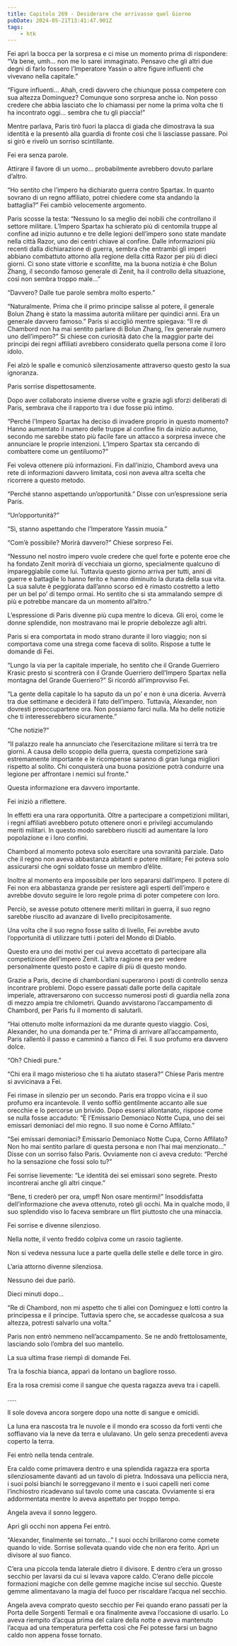 ```yaml
---
title: Capitolo 269 - Desiderare che arrivasse quel Giorno
pubDate: 2024-05-21T13:41:47.901Z
tags:
    - htk
---
```


Fei aprì la bocca per la sorpresa e ci mise un momento prima di rispondere: “Va bene, umh… non me lo sarei immaginato. Pensavo che gli altri due degni di farlo fossero l’Imperatore Yassin o altre figure influenti che vivevano nella capitale.”

“Figure influenti… Ahah, credi davvero che chiunque possa competere con sua altezza Dominguez? Comunque sono sorpresa anche io. Non posso credere che abbia lasciato che lo chiamassi per nome la prima volta che ti ha incontrato oggi… sembra che tu gli piaccia!”

Mentre parlava, Paris tirò fuori la placca di giada che dimostrava la sua identità e la presentò alla guardia di fronte così che li lasciasse passare. Poi si girò e rivelò un sorriso scintillante.

Fei era senza parole.

Attirare il favore di un uomo… probabilmente avrebbero dovuto parlare d’altro.

“Ho sentito che l’impero ha dichiarato guerra contro Spartax. In quanto sovrano di un regno affiliato, potrei chiedere come sta andando la battaglia?” Fei cambiò velocemente argomento.

Paris scosse la testa: “Nessuno lo sa meglio dei nobili che controllano il settore militare. L’Impero Spartax ha schierato più di centomila truppe al confine ad inizio autunno e tre delle legioni dell’impero sono state mandate nella città Razor, uno dei centri chiave al confine. Dalle informazioni più recenti dalla dichiarazione di guerra, sembra che entrambi gli imperi abbiano combattuto attorno alla regione della città Razor per più di dieci giorni. Ci sono state vittorie e sconfitte, ma la buona notizia è che Bolun Zhang, il secondo famoso generale di Zenit, ha il controllo della situazione, così non sembra troppo male…”

“Davvero? Dalle tue parole sembra molto esperto.”

“Naturalmente. Prima che il primo principe salisse al potere, il generale Bolun Zhang è stato la massima autorità militare per quindici anni. Era un generale davvero famoso.” Paris si accigliò mentre spiegava: “Il re di Chambord non ha mai sentito parlare di Bolun Zhang, l’ex generale numero uno dell’impero?” Si chiese con curiosità dato che la maggior parte dei principi dei regni affiliati avrebbero considerato quella persona come il loro idolo.

Fei alzò le spalle e comunicò silenziosamente attraverso questo gesto la sua ignoranza.

Paris sorrise dispettosamente.

Dopo aver collaborato insieme diverse volte e grazie agli sforzi deliberati di Paris, sembrava che il rapporto tra i due fosse più intimo.

“Perché l’Impero Spartax ha deciso di invadere proprio in questo momento? Hanno aumentato il numero delle truppe al confine fin da inizio autunno, secondo me sarebbe stato più facile fare un attacco a sorpresa invece che annunciare le proprie intenzioni. L’Impero Spartax sta cercando di combattere come un gentiluomo?”

Fei voleva ottenere più informazioni. Fin dall’inizio, Chambord aveva una rete di informazioni davvero limitata, così non aveva altra scelta che ricorrere a questo metodo.

“Perché stanno aspettando un’opportunità.” Disse con un’espressione seria Paris.

“Un’opportunità?”

“Sì, stanno aspettando che l’Imperatore Yassin muoia.”

“Com’è possibile? Morirà davvero?” Chiese sorpreso Fei.

“Nessuno nel nostro impero vuole credere che quel forte e potente eroe che ha fondato Zenit morirà di vecchiaia un giorno, specialmente qualcuno di impareggiabile come lui. Tuttavia questo giorno arriva per tutti, anni di guerre e battaglie lo hanno ferito e hanno diminuito la durata della sua vita. La sua salute è peggiorata dall’anno scorso ed è rimasto costretto a letto per un bel po’ di tempo ormai. Ho sentito che si sta ammalando sempre di più e potrebbe mancare da un momento all’altro.”

L’espressione di Paris divenne più cupa mentre lo diceva. Gli eroi, come le donne splendide, non mostravano mai le proprie debolezze agli altri.

Paris si era comportata in modo strano durante il loro viaggio; non si comportava come una strega come faceva di solito. Rispose a tutte le domande di Fei.

“Lungo la via per la capitale imperiale, ho sentito che il Grande Guerriero Krasic presto si scontrerà con il Grande Guerriero dell’Impero Spartax nella montagna del Grande Guerriero?” Si ricordò all’improvviso Fei.

“La gente della capitale lo ha saputo da un po’ e non è una diceria. Avverrà tra due settimane e deciderà il fato dell’impero. Tuttavia, Alexander, non dovresti preoccupartene ora. Non possiamo farci nulla. Ma ho delle notizie che ti interesserebbero sicuramente.”

“Che notizie?”

“Il palazzo reale ha annunciato che l’esercitazione militare si terrà tra tre giorni. A causa dello scoppio della guerra, questa competizione sarà estremamente importante e le ricompense saranno di gran lunga migliori rispetto al solito. Chi conquisterà una buona posizione potrà condurre una legione per affrontare i nemici sul fronte.”

Questa informazione era davvero importante.

Fei iniziò a riflettere.

In effetti era una rara opportunità. Oltre a partecipare a competizioni militari, i regni affiliati avrebbero potuto ottenere onori e privilegi accumulando meriti militari. In questo modo sarebbero riusciti ad aumentare la loro popolazione e i loro confini.

Chambord al momento poteva solo esercitare una sovranità parziale. Dato che il regno non aveva abbastanza abitanti e potere militare; Fei poteva solo assicurarsi che ogni soldato fosse un membro d’élite.

Inoltre al momento era impossibile per loro separarsi dall’impero. Il potere di Fei non era abbastanza grande per resistere agli esperti dell’impero e avrebbe dovuto seguire le loro regole prima di poter competere con loro.

Perciò, se avesse potuto ottenere meriti militari in guerra, il suo regno sarebbe riuscito ad avanzare di livello precipitosamente.

Una volta che il suo regno fosse salito di livello, Fei avrebbe avuto l’opportunità di utilizzare tutti i poteri del Mondo di Diablo.

Questo era uno dei motivi per cui aveva accettato di partecipare alla competizione dell’impero Zenit. L’altra ragione era per vedere personalmente questo posto e capire di più di questo mondo.

Grazie a Paris, decine di chambordiani superarono i posti di controllo senza incontrare problemi. Dopo essere passati dalle porte della capitale imperiale, attraversarono con successo numerosi posti di guardia nella zona di mezzo ampia tre chilometri. Quando avvistarono l’accampamento di Chambord, per Paris fu il momento di salutarli.

“Hai ottenuto molte informazioni da me durante questo viaggio. Così, Alexander, ho una domanda per te.” Prima di arrivare all’accampamento, Paris rallentò il passo e camminò a fianco di Fei. Il suo profumo era davvero dolce.

“Oh? Chiedi pure.”

“Chi era il mago misterioso che ti ha aiutato stasera?” Chiese Paris mentre si avvicinava a Fei.

Fei rimase in silenzio per un secondo. Paris era troppo vicina e il suo profumo era incantevole. Il vento soffiò gentilmente accanto alle sue orecchie e lo percorse un brivido. Dopo essersi allontanato, rispose come se nulla fosse accaduto: “È l’Emissario Demoniaco Notte Cupa, uno dei sei emissari demoniaci del mio regno. Il suo nome è Corno Affilato.”

“Sei emissari demoniaci? Emissario Demoniaco Notte Cupa, Corno Affilato? Non ho mai sentito parlare di questa persona e non l’hai mai menzionato…” Disse con un sorriso falso Paris. Ovviamente non ci aveva creduto: “Perché ho la sensazione che fossi solo tu?”

Fei sorrise lievemente: “Le identità dei sei emissari sono segrete. Presto incontrerai anche gli altri cinque.”

“Bene, ti crederò per ora, umpf! Non osare mentirmi!” Insoddisfatta dell’informazione che aveva ottenuto, roteò gli occhi. Ma in qualche modo, il suo splendido viso lo faceva sembrare un flirt piuttosto che una minaccia.

Fei sorrise e divenne silenzioso.

Nella notte, il vento freddo colpiva come un rasoio tagliente.

Non si vedeva nessuna luce a parte quella delle stelle e delle torce in giro.

L’aria attorno divenne silenziosa.

Nessuno dei due parlò.

Dieci minuti dopo…

“Re di Chambord, non mi aspetto che ti allei con Dominguez e lotti contro la principessa e il principe. Tuttavia spero che, se accadesse qualcosa a sua altezza, potresti salvarlo una volta.”

Paris non entrò nemmeno nell’accampamento. Se ne andò frettolosamente, lasciando solo l’ombra del suo mantello.

La sua ultima frase riempì di domande Fei.

Tra la foschia bianca, apparì da lontano un bagliore rosso.

Era la rosa cremisi come il sangue che questa ragazza aveva tra i capelli.

…..

Il sole doveva ancora sorgere dopo una notte di sangue e omicidi.

La luna era nascosta tra le nuvole e il mondo era scosso da forti venti che soffiavano via la neve da terra e ululavano. Un gelo senza precedenti aveva coperto la terra.

Fei entrò nella tenda centrale.

Era caldo come primavera dentro e una splendida ragazza era sporta silenziosamente davanti ad un tavolo di pietra. Indossava una pelliccia nera, i suoi polsi bianchi le sorreggevano il mento e i suoi capelli neri come l’inchiostro ricadevano sul tavolo come una cascata. Ovviamente si era addormentata mentre lo aveva aspettato per troppo tempo.

Angela aveva il sonno leggero.

Aprì gli occhi non appena Fei entrò.

“Alexander, finalmente sei tornato…” I suoi occhi brillarono come comete quando lo vide. Sorrise sollevata quando vide che non era ferito. Aprì un divisore al suo fianco.

C’era una piccola tenda laterale dietro il divisore. E dentro c’era un grosso secchio per lavarsi da cui si levava vapore caldo. C’erano delle piccole formazioni magiche con delle gemme magiche incise sul secchio. Queste gemme alimentavano la magia del fuoco per riscaldare l’acqua nel secchio.

Angela aveva comprato questo secchio per Fei quando erano passati per la Porta delle Sorgenti Termali e ora finalmente aveva l’occasione di usarlo. Lo aveva riempito d’acqua prima del calare della notte e aveva mantenuto l’acqua ad una temperatura perfetta così che Fei potesse farsi un bagno caldo non appena fosse tornato.



